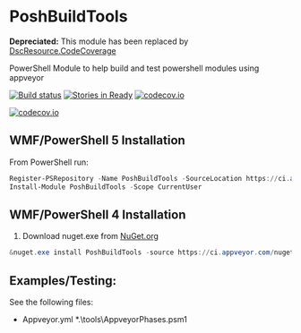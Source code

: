 # PoshBuildTools

**Depreciated:** This module has been replaced by [DscResource.CodeCoverage](https://github.com/PowerShell/DscResource.Tests/tree/dev/DscResource.CodeCoverage)

PowerShell Module to help build and test powershell modules using appveyor

[![Build status](https://ci.appveyor.com/api/projects/status/l10954k5u06bctie/branch/master?svg=true)](https://ci.appveyor.com/project/TravisEz13/poshbuildtools/branch/master)
[![Stories in Ready](https://badge.waffle.io/TravisEz13/ConvertToHtml.png?label=ready&title=Ready)](https://waffle.io/TravisEz13/ConvertToHtml)
[![codecov.io](http://codecov.io/github/TravisEz13/PoshBuildTools/coverage.svg?branch=master)](http://codecov.io/github/TravisEz13/PoshBuildTools?branch=master)

[![codecov.io](http://codecov.io/github/TravisEz13/PoshBuildTools/branch.svg?branch=master)](http://codecov.io/github/TravisEz13/PoshBuildTools?branch=master)

WMF/PowerShell 5 Installation
--------------------------------
From PowerShell run:

```PowerShell
Register-PSRepository -Name PoshBuildTools -SourceLocation https://ci.appveyor.com/nuget/poshbuildtools
Install-Module PoshBuildTools -Scope CurrentUser
```

WMF/PowerShell 4 Installation
-----------------------------
 1. Download nuget.exe from [NuGet.org](https://nuget.org/nuget.exe) 
```PowerShell
&nuget.exe install PoshBuildTools -source https://ci.appveyor.com/nuget/poshbuildtools -outputDirectory "$env:USERPROFILE\Documents\WindowsPowerShell\Modules\" -ExcludeVersion
```

Examples/Testing:
-----------------

See the following files:

* Appveyor.yml
*.\tools\AppveyorPhases.psm1
